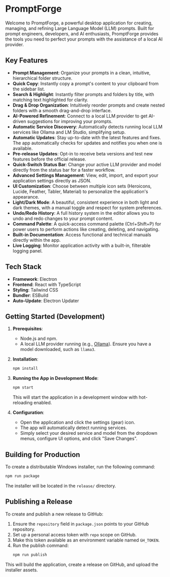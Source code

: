# PromptForge

Welcome to PromptForge, a powerful desktop application for creating, managing, and refining Large Language Model (LLM) prompts. Built for prompt engineers, developers, and AI enthusiasts, PromptForge provides the tools you need to perfect your prompts with the assistance of a local AI provider.

## Key Features

- **Prompt Management**: Organize your prompts in a clean, intuitive, hierarchical folder structure.
- **Quick Copy**: Instantly copy a prompt's content to your clipboard from the sidebar list.
- **Search & Highlight**: Instantly filter prompts and folders by title, with matching text highlighted for clarity.
- **Drag & Drop Organization**: Intuitively reorder prompts and create nested folders with a smooth drag-and-drop interface.
- **AI-Powered Refinement**: Connect to a local LLM provider to get AI-driven suggestions for improving your prompts.
- **Automatic Service Discovery**: Automatically detects running local LLM services like Ollama and LM Studio, simplifying setup.
- **Automatic Updates**: Stay up-to-date with the latest features and fixes. The app automatically checks for updates and notifies you when one is available.
- **Pre-release Updates**: Opt-in to receive beta versions and test new features before the official release.
- **Quick-Switch Status Bar**: Change your active LLM provider and model directly from the status bar for a faster workflow.
- **Advanced Settings Management**: View, edit, import, and export your application settings directly as JSON.
- **UI Customization**: Choose between multiple icon sets (Heroicons, Lucide, Feather, Tabler, Material) to personalize the application's appearance.
- **Light/Dark Mode**: A beautiful, consistent experience in both light and dark themes, with a manual toggle and respect for system preferences.
- **Undo/Redo History**: A full history system in the editor allows you to undo and redo changes to your prompt content.
- **Command Palette**: A quick-access command palette (Ctrl+Shift+P) for power users to perform actions like creating, deleting, and navigating.
- **Built-in Documentation**: Access functional and technical manuals directly within the app.
- **Live Logging**: Monitor application activity with a built-in, filterable logging panel.

## Tech Stack

- **Framework**: Electron
- **Frontend**: React with TypeScript
- **Styling**: Tailwind CSS
- **Bundler**: ESBuild
- **Auto-Update**: Electron Updater

## Getting Started (Development)

1.  **Prerequisites**:
    -   Node.js and npm.
    -   A local LLM provider running (e.g., [Ollama](https://ollama.com/)). Ensure you have a model downloaded, such as `llama3`.

2.  **Installation**:
    ```bash
    npm install
    ```

3.  **Running the App in Development Mode**:
    ```bash
    npm start
    ```
    This will start the application in a development window with hot-reloading enabled.

4.  **Configuration**:
    -   Open the application and click the settings (gear) icon.
    -   The app will automatically detect running services.
    -   Simply select your desired service and model from the dropdown menus, configure UI options, and click "Save Changes".

## Building for Production

To create a distributable Windows installer, run the following command:

```bash
npm run package
```

The installer will be located in the `release/` directory.

## Publishing a Release

To create and publish a new release to GitHub:

1.  Ensure the `repository` field in `package.json` points to your GitHub repository.
2.  Set up a personal access token with `repo` scope on GitHub.
3.  Make this token available as an environment variable named `GH_TOKEN`.
4.  Run the publish command:
    ```bash
    npm run publish
    ```
This will build the application, create a release on GitHub, and upload the installer assets.